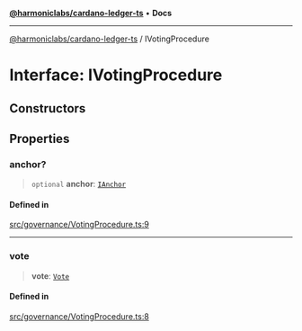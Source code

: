[**@harmoniclabs/cardano-ledger-ts**](../README.md) • **Docs**

***

[@harmoniclabs/cardano-ledger-ts](../globals.md) / IVotingProcedure

# Interface: IVotingProcedure

## Constructors

## Properties

### anchor?

> `optional` **anchor**: [`IAnchor`](IAnchor.md)

#### Defined in

[src/governance/VotingProcedure.ts:9](https://github.com/HarmonicLabs/cardano-ledger-ts/blob/94dd590ffe94133126b0d8d49920fc7b002e1975/src/governance/VotingProcedure.ts#L9)

***

### vote

> **vote**: [`Vote`](../enumerations/Vote.md)

#### Defined in

[src/governance/VotingProcedure.ts:8](https://github.com/HarmonicLabs/cardano-ledger-ts/blob/94dd590ffe94133126b0d8d49920fc7b002e1975/src/governance/VotingProcedure.ts#L8)
